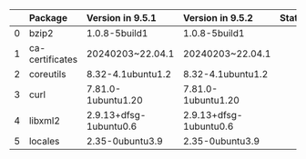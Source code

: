 <!-- markdown-link-check-disable -->

|    | Package         | Version in 9.5.1       | Version in 9.5.2       | Status   |
|---:|:----------------|:-----------------------|:-----------------------|:---------|
|  0 | bzip2           | 1.0.8-5build1          | 1.0.8-5build1          |          |
|  1 | ca-certificates | 20240203~22.04.1       | 20240203~22.04.1       |          |
|  2 | coreutils       | 8.32-4.1ubuntu1.2      | 8.32-4.1ubuntu1.2      |          |
|  3 | curl            | 7.81.0-1ubuntu1.20     | 7.81.0-1ubuntu1.20     |          |
|  4 | libxml2         | 2.9.13+dfsg-1ubuntu0.6 | 2.9.13+dfsg-1ubuntu0.6 |          |
|  5 | locales         | 2.35-0ubuntu3.9        | 2.35-0ubuntu3.9        |          |